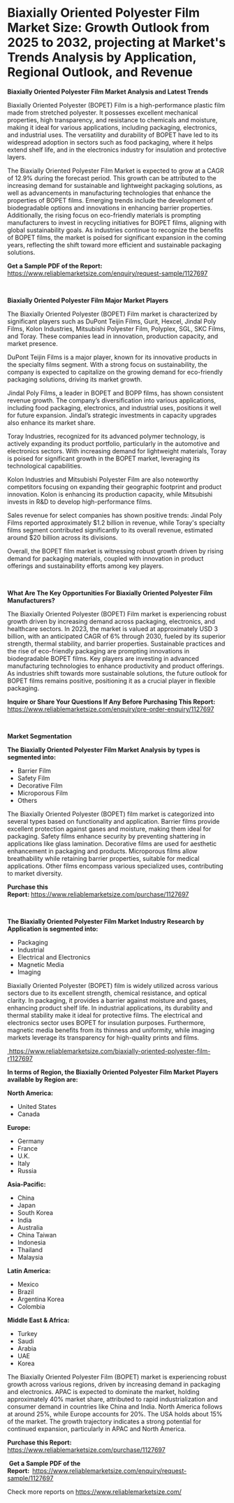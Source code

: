 <p><h1>Biaxially Oriented Polyester Film Market Size: Growth Outlook from 2025 to 2032, projecting at Market's Trends Analysis by Application, Regional Outlook, and Revenue</h1></p><p><strong>Biaxially Oriented Polyester Film Market Analysis and Latest Trends</strong></p>
<p><p>Biaxially Oriented Polyester (BOPET) Film is a high-performance plastic film made from stretched polyester. It possesses excellent mechanical properties, high transparency, and resistance to chemicals and moisture, making it ideal for various applications, including packaging, electronics, and industrial uses. The versatility and durability of BOPET have led to its widespread adoption in sectors such as food packaging, where it helps extend shelf life, and in the electronics industry for insulation and protective layers.</p><p>The Biaxially Oriented Polyester Film Market is expected to grow at a CAGR of 12.9% during the forecast period. This growth can be attributed to the increasing demand for sustainable and lightweight packaging solutions, as well as advancements in manufacturing technologies that enhance the properties of BOPET films. Emerging trends include the development of biodegradable options and innovations in enhancing barrier properties. Additionally, the rising focus on eco-friendly materials is prompting manufacturers to invest in recycling initiatives for BOPET films, aligning with global sustainability goals. As industries continue to recognize the benefits of BOPET films, the market is poised for significant expansion in the coming years, reflecting the shift toward more efficient and sustainable packaging solutions.</p></p>
<p><strong>Get a Sample PDF of the Report:&nbsp;</strong> <a href="https://www.reliablemarketsize.com/enquiry/request-sample/1127697?utm_campaign=1836&utm_medium=2&utm_source=Github&utm_content=ia&utm_term=06032025&utm_id=biaxially-oriented-polyester-film">https://www.reliablemarketsize.com/enquiry/request-sample/1127697</a></p>
<p>&nbsp;</p>
<p><strong>Biaxially Oriented Polyester Film Major Market Players</strong></p>
<p><p>The Biaxially Oriented Polyester (BOPET) Film market is characterized by significant players such as DuPont Teijin Films, Gurit, Hexcel, Jindal Poly Films, Kolon Industries, Mitsubishi Polyester Film, Polyplex, SGL, SKC Films, and Toray. These companies lead in innovation, production capacity, and market presence.</p><p>DuPont Teijin Films is a major player, known for its innovative products in the specialty films segment. With a strong focus on sustainability, the company is expected to capitalize on the growing demand for eco-friendly packaging solutions, driving its market growth.</p><p>Jindal Poly Films, a leader in BOPET and BOPP films, has shown consistent revenue growth. The company’s diversification into various applications, including food packaging, electronics, and industrial uses, positions it well for future expansion. Jindal’s strategic investments in capacity upgrades also enhance its market share.</p><p>Toray Industries, recognized for its advanced polymer technology, is actively expanding its product portfolio, particularly in the automotive and electronics sectors. With increasing demand for lightweight materials, Toray is poised for significant growth in the BOPET market, leveraging its technological capabilities.</p><p>Kolon Industries and Mitsubishi Polyester Film are also noteworthy competitors focusing on expanding their geographic footprint and product innovation. Kolon is enhancing its production capacity, while Mitsubishi invests in R&D to develop high-performance films.</p><p>Sales revenue for select companies has shown positive trends: Jindal Poly Films reported approximately $1.2 billion in revenue, while Toray's specialty films segment contributed significantly to its overall revenue, estimated around $20 billion across its divisions.</p><p>Overall, the BOPET film market is witnessing robust growth driven by rising demand for packaging materials, coupled with innovation in product offerings and sustainability efforts among key players.</p></p>
<p>&nbsp;</p>
<p><strong>What Are The Key Opportunities For Biaxially Oriented Polyester Film Manufacturers?</strong></p>
<p><p>The Biaxially Oriented Polyester (BOPET) Film market is experiencing robust growth driven by increasing demand across packaging, electronics, and healthcare sectors. In 2023, the market is valued at approximately USD 3 billion, with an anticipated CAGR of 6% through 2030, fueled by its superior strength, thermal stability, and barrier properties. Sustainable practices and the rise of eco-friendly packaging are prompting innovations in biodegradable BOPET films. Key players are investing in advanced manufacturing technologies to enhance productivity and product offerings. As industries shift towards more sustainable solutions, the future outlook for BOPET films remains positive, positioning it as a crucial player in flexible packaging.</p></p>
<p><strong>Inquire or Share Your Questions If Any Before Purchasing This Report:</strong> <a href="https://www.reliablemarketsize.com/enquiry/pre-order-enquiry/1127697?utm_campaign=1836&utm_medium=2&utm_source=Github&utm_content=ia&utm_term=06032025&utm_id=biaxially-oriented-polyester-film">https://www.reliablemarketsize.com/enquiry/pre-order-enquiry/1127697</a></p>
<p>&nbsp;</p>
<p><strong>Market Segmentation</strong></p>
<p><strong>The Biaxially Oriented Polyester Film Market Analysis by types is segmented into:</strong></p>
<p><ul><li>Barrier Film</li><li>Safety Film</li><li>Decorative Film</li><li>Microporous Film</li><li>Others</li></ul></p>
<p><p>The Biaxially Oriented Polyester (BOPET) film market is categorized into several types based on functionality and application. Barrier films provide excellent protection against gases and moisture, making them ideal for packaging. Safety films enhance security by preventing shattering in applications like glass lamination. Decorative films are used for aesthetic enhancement in packaging and products. Microporous films allow breathability while retaining barrier properties, suitable for medical applications. Other films encompass various specialized uses, contributing to market diversity.</p></p>
<p><strong>Purchase this Report:&nbsp;</strong><a href="https://www.reliablemarketsize.com/purchase/1127697?utm_campaign=1836&utm_medium=2&utm_source=Github&utm_content=ia&utm_term=06032025&utm_id=biaxially-oriented-polyester-film">https://www.reliablemarketsize.com/purchase/1127697</a></p>
<p>&nbsp;</p>
<p><strong>The Biaxially Oriented Polyester Film Market Industry Research by Application is segmented into:</strong></p>
<p><ul><li>Packaging</li><li>Industrial</li><li>Electrical and Electronics</li><li>Magnetic Media</li><li>Imaging</li></ul></p>
<p><p>Biaxially Oriented Polyester (BOPET) film is widely utilized across various sectors due to its excellent strength, chemical resistance, and optical clarity. In packaging, it provides a barrier against moisture and gases, enhancing product shelf life. In industrial applications, its durability and thermal stability make it ideal for protective films. The electrical and electronics sector uses BOPET for insulation purposes. Furthermore, magnetic media benefits from its thinness and uniformity, while imaging markets leverage its transparency for high-quality prints and films.</p></p>
<p><a href="https://www.reliablemarketsize.com/biaxially-oriented-polyester-film-r1127697?utm_campaign=1836&utm_medium=2&utm_source=Github&utm_content=ia&utm_term=06032025&utm_id=biaxially-oriented-polyester-film">&nbsp;https://www.reliablemarketsize.com/biaxially-oriented-polyester-film-r1127697</a></p>
<p><strong>In terms of Region, the Biaxially Oriented Polyester Film Market Players available by Region are:</strong></p>
<p>
    <p> <strong> North America: </strong>
        <ul>
            <li>United States</li>
            <li>Canada</li>
        </ul>
        </p> 
    <p> <strong> Europe: </strong>
        <ul>
            <li>Germany</li>
            <li>France</li>
            <li>U.K.</li>
            <li>Italy</li>
            <li>Russia</li>
        </ul>
        </p> 
    <p> <strong> Asia-Pacific: </strong>
        <ul>
            <li>China</li>
            <li>Japan</li>
            <li>South Korea</li>
            <li>India</li>
            <li>Australia</li>
            <li>China Taiwan</li>
            <li>Indonesia</li>
            <li>Thailand</li>
            <li>Malaysia</li>
        </ul>
        </p> 
    <p> <strong> Latin America: </strong>
        <ul>
            <li>Mexico</li>
            <li>Brazil</li>
            <li>Argentina Korea</li>
            <li>Colombia</li>
        </ul>
        </p> 
    <p> <strong> Middle East & Africa: </strong>
        <ul>
            <li>Turkey</li>
            <li>Saudi</li>
            <li>Arabia</li>
            <li>UAE</li>
            <li>Korea</li>
        </ul>
    </p>
    </p>
<p><p>The Biaxially Oriented Polyester Film (BOPET) market is experiencing robust growth across various regions, driven by increasing demand in packaging and electronics. APAC is expected to dominate the market, holding approximately 40% market share, attributed to rapid industrialization and consumer demand in countries like China and India. North America follows at around 25%, while Europe accounts for 20%. The USA holds about 15% of the market. The growth trajectory indicates a strong potential for continued expansion, particularly in APAC and North America.</p></p>
<p><strong>Purchase this Report: </strong><a href="https://www.reliablemarketsize.com/purchase/1127697?utm_campaign=1836&utm_medium=2&utm_source=Github&utm_content=ia&utm_term=06032025&utm_id=biaxially-oriented-polyester-film">https://www.reliablemarketsize.com/purchase/1127697</a></p>
<p>&nbsp;<strong>Get a Sample PDF of the Report:&nbsp;&nbsp;</strong><a href="https://www.reliablemarketsize.com/enquiry/request-sample/1127697?utm_campaign=1836&utm_medium=2&utm_source=Github&utm_content=ia&utm_term=06032025&utm_id=biaxially-oriented-polyester-film">https://www.reliablemarketsize.com/enquiry/request-sample/1127697</a></p>
<p><strong></strong></p>
<p>Check more reports on <a href="https://www.reliablemarketsize.com/?utm_campaign=1836&utm_medium=2&utm_source=Github&utm_content=ia&utm_term=06032025&utm_id=biaxially-oriented-polyester-film">https://www.reliablemarketsize.com/</a></p>